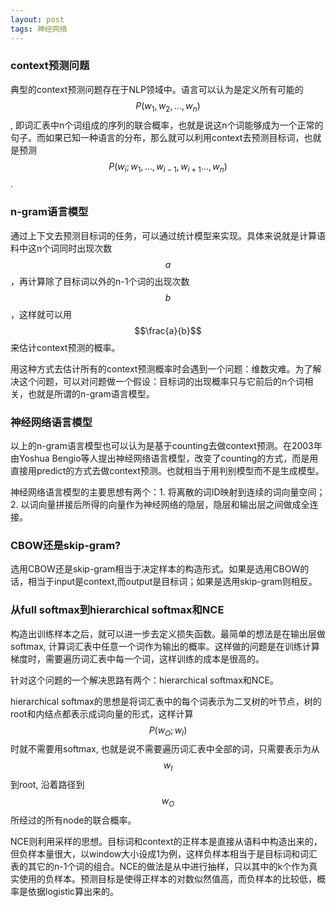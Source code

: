 ```yaml
---
layout: post
tags: 神经网络
---
```


### context预测问题 
典型的context预测问题存在于NLP领域中。语言可以认为是定义所有可能的$$P(w_1, w_2, ..., w_n)$$, 即词汇表中n个词组成的序列的联合概率，也就是说这n个词能够成为一个正常的句子。而如果已知一种语言的分布，那么就可以利用context去预测目标词，也就是预测$$P(w_i;w_1,...,w_{i-1},w_{i+1}...,w_{n})$$. 

### n-gram语言模型
通过上下文去预测目标词的任务，可以通过统计模型来实现。具体来说就是计算语料中这n个词同时出现次数$$a$$，再计算除了目标词以外的n-1个词的出现次数$$b$$，这样就可以用$$\frac{a}{b}$$来估计context预测的概率。

用这种方式去估计所有的context预测概率时会遇到一个问题：维数灾难。为了解决这个问题，可以对问题做一个假设：目标词的出现概率只与它前后的n个词相关，也就是所谓的n-gram语言模型。

### 神经网络语言模型
以上的n-gram语言模型也可以认为是基于counting去做context预测。在2003年由Yoshua Bengio等人提出神经网络语言模型，改变了counting的方式，而是用直接用predict的方式去做context预测。也就相当于用判别模型而不是生成模型。

神经网络语言模型的主要思想有两个：1. 将离散的词ID映射到连续的词向量空间；2. 以词向量拼接后所得的向量作为神经网络的隐层，隐层和输出层之间做成全连接。

### CBOW还是skip-gram?
选用CBOW还是skip-gram相当于决定样本的构造形式。如果是选用CBOW的话，相当于input是context,而output是目标词；如果是选用skip-gram则相反。

### 从full softmax到hierarchical softmax和NCE
构造出训练样本之后，就可以进一步去定义损失函数。最简单的想法是在输出层做softmax, 计算词汇表中任意一个词作为输出的概率。这样做的问题是在训练计算梯度时，需要遍历词汇表中每一个词，这样训练的成本是很高的。

针对这个问题的一个解决思路有两个：hierarchical softmax和NCE。

hierarchical softmax的思想是将词汇表中的每个词表示为二叉树的叶节点，树的root和内结点都表示成词向量的形式，这样计算$$P(w_O;w_I)$$时就不需要用softmax, 也就是说不需要遍历词汇表中全部的词，只需要表示为从$$w_I$$到root, 沿着路径到$$w_O$$所经过的所有node的联合概率。

NCE则利用采样的思想。目标词和context的正样本是直接从语料中构造出来的，但负样本量很大，以window大小设成1为例，这样负样本相当于是目标词和词汇表的其它的n-1个词的组合。NCE的做法是从中进行抽样，只以其中的k个作为真实使用的负样本。预测目标是使得正样本的对数似然值高，而负样本的比较低，概率是依据logistic算出来的。

